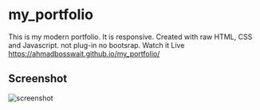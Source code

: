 # my_portfolio
This is my modern portfolio. It is responsive.
Created with raw HTML, CSS and Javascript. not plug-in no bootsrap.
Watch it Live https://ahmadbosswait.github.io/my_portfolio/

## Screenshot
![screenshot](https://user-images.githubusercontent.com/30505428/43585544-4a94a49e-965d-11e8-964f-df9575456e99.jpg)
